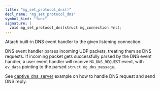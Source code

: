 ```yaml
---
title: "mg_set_protocol_dns()"
decl_name: "mg_set_protocol_dns"
symbol_kind: "func"
signature: |
  void mg_set_protocol_dns(struct mg_connection *nc);
---
```


Attach built-in DNS event handler to the given listening connection.

DNS event handler parses incoming UDP packets, treating them as DNS
requests. If incoming packet gets successfully parsed by the DNS event
handler, a user event handler will receive `MG_DNS_REQUEST` event, with
`ev_data` pointing to the parsed `struct mg_dns_message`.

See
[captive_dns_server](https://github.com/cesanta/mongoose/tree/master/examples/captive_dns_server)
example on how to handle DNS request and send DNS reply. 

